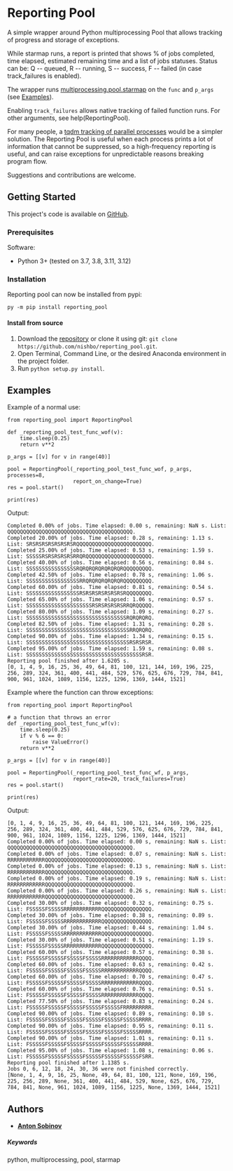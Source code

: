 # Reporting Pool

A simple wrapper around Python multiprocessing Pool that allows tracking of progress and storage of exceptions. 

While starmap runs, a report is printed that shows % of jobs completed, time elapsed, estimated remaining time and a list of jobs statuses. Status can be: 
    Q -- queued,
    R -- running,
    S -- success,
    F -- failed (in case track_failures is enabled).

The wrapper runs [multiprocessing.pool.starmap](https://docs.python.org/3/library/multiprocessing.html#multiprocessing.pool.Pool.starmap) on the `func` and `p_args` (see [Examples](#Examples)). 

Enabling `track_failures` allows native tracking of failed function runs. For other arguments, see help(ReportingPool).

For many people, a [tqdm tracking of parallel processes](https://leimao.github.io/blog/Python-tqdm-Multiprocessing/) would be a simpler solution. The Reporting Pool is useful when each process prints a lot of information that cannot be suppressed, so a high-frequency reporting is useful, and can raise exceptions for unpredictable reasons breaking program flow.

Suggestions and contributions are welcome.

## Getting Started

This project's code is available on [GitHub](https://github.com/nishbo/reporting_pool).

### Prerequisites

Software:
- Python 3+ (tested on 3.7, 3.8, 3.11, 3.12)

### Installation

Reporting pool can now be installed from pypi:

```
py -m pip install reporting_pool
```

#### Install from source

1. Download the [repository](https://github.com/nishbo/reporting_pool) or clone it using git: `git clone https://github.com/nishbo/reporting_pool.git`.
2. Open Terminal, Command Line, or the desired Anaconda environment in the project folder.
3. Run `python setup.py install`.

## Examples

Example of a normal use:

```
from reporting_pool import ReportingPool

def _reporting_pool_test_func_wof(v):
    time.sleep(0.25)
    return v**2

p_args = [[v] for v in range(40)]

pool = ReportingPool(_reporting_pool_test_func_wof, p_args, processes=8,
                     report_on_change=True)
res = pool.start()

print(res)
```

Output:
```
Completed 0.00% of jobs. Time elapsed: 0.00 s, remaining: NaN s. List: QQQQQQQQQQQQQQQQQQQQQQQQQQQQQQQQQQQQQQQQ.
Completed 20.00% of jobs. Time elapsed: 0.28 s, remaining: 1.13 s. List: SRSRSRSRSRSRSRSRQQQQQQQQQQQQQQQQQQQQQQQQ.
Completed 25.00% of jobs. Time elapsed: 0.53 s, remaining: 1.59 s. List: SSSSSRSRSRSRSRSRRQRQQQQQQQQQQQQQQQQQQQQQ.
Completed 40.00% of jobs. Time elapsed: 0.56 s, remaining: 0.84 s. List: SSSSSSSSSSSSSSSSRQRQRQRQRQRQRQRQQQQQQQQQ.
Completed 42.50% of jobs. Time elapsed: 0.78 s, remaining: 1.06 s. List: SSSSSSSSSSSSSSSSSRRQRQRQRQRQRQRQQQQQQQQQ.
Completed 60.00% of jobs. Time elapsed: 0.81 s, remaining: 0.54 s. List: SSSSSSSSSSSSSSSSSRSRSRSRSRSRSRSRQQQQQQQQ.
Completed 65.00% of jobs. Time elapsed: 1.06 s, remaining: 0.57 s. List: SSSSSSSSSSSSSSSSSSSSSRSRSRSRSRSRRQRQQQQQ.
Completed 80.00% of jobs. Time elapsed: 1.09 s, remaining: 0.27 s. List: SSSSSSSSSSSSSSSSSSSSSSSSSSSSSSSSRQRQRQRQ.
Completed 82.50% of jobs. Time elapsed: 1.31 s, remaining: 0.28 s. List: SSSSSSSSSSSSSSSSSSSSSSSSSSSSSSSSSRRQRQRQ.
Completed 90.00% of jobs. Time elapsed: 1.34 s, remaining: 0.15 s. List: SSSSSSSSSSSSSSSSSSSSSSSSSSSSSSSSSRSRSRSR.
Completed 95.00% of jobs. Time elapsed: 1.59 s, remaining: 0.08 s. List: SSSSSSSSSSSSSSSSSSSSSSSSSSSSSSSSSSSSSRSR.
Reporting pool finished after 1.6205 s.
[0, 1, 4, 9, 16, 25, 36, 49, 64, 81, 100, 121, 144, 169, 196, 225, 256, 289, 324, 361, 400, 441, 484, 529, 576, 625, 676, 729, 784, 841, 900, 961, 1024, 1089, 1156, 1225, 1296, 1369, 1444, 1521]
```

Example where the function can throw exceptions:

```
from reporting_pool import ReportingPool

# a function that throws an error
def _reporting_pool_test_func_wf(v):
    time.sleep(0.25)
    if v % 6 == 0:
        raise ValueError()
    return v**2

p_args = [[v] for v in range(40)]

pool = ReportingPool(_reporting_pool_test_func_wf, p_args,
                     report_rate=20, track_failures=True)
res = pool.start()

print(res)
```

Output:
```
[0, 1, 4, 9, 16, 25, 36, 49, 64, 81, 100, 121, 144, 169, 196, 225, 256, 289, 324, 361, 400, 441, 484, 529, 576, 625, 676, 729, 784, 841, 900, 961, 1024, 1089, 1156, 1225, 1296, 1369, 1444, 1521]
Completed 0.00% of jobs. Time elapsed: 0.00 s, remaining: NaN s. List: QQQQQQQQQQQQQQQQQQQQQQQQQQQQQQQQQQQQQQQQ.
Completed 0.00% of jobs. Time elapsed: 0.07 s, remaining: NaN s. List: RRRRRRRRRRRRQQQQQQQQQQQQQQQQQQQQQQQQQQQQ.
Completed 0.00% of jobs. Time elapsed: 0.13 s, remaining: NaN s. List: RRRRRRRRRRRRQQQQQQQQQQQQQQQQQQQQQQQQQQQQ.
Completed 0.00% of jobs. Time elapsed: 0.19 s, remaining: NaN s. List: RRRRRRRRRRRRQQQQQQQQQQQQQQQQQQQQQQQQQQQQ.
Completed 0.00% of jobs. Time elapsed: 0.26 s, remaining: NaN s. List: RRRRRRRRRRRRQQQQQQQQQQQQQQQQQQQQQQQQQQQQ.
Completed 30.00% of jobs. Time elapsed: 0.32 s, remaining: 0.75 s. List: FSSSSSFSSSSSRRRRRRRRRRRRQQQQQQQQQQQQQQQQ.
Completed 30.00% of jobs. Time elapsed: 0.38 s, remaining: 0.89 s. List: FSSSSSFSSSSSRRRRRRRRRRRRQQQQQQQQQQQQQQQQ.
Completed 30.00% of jobs. Time elapsed: 0.44 s, remaining: 1.04 s. List: FSSSSSFSSSSSRRRRRRRRRRRRQQQQQQQQQQQQQQQQ.
Completed 30.00% of jobs. Time elapsed: 0.51 s, remaining: 1.19 s. List: FSSSSSFSSSSSRRRRRRRRRRRRQQQQQQQQQQQQQQQQ.
Completed 60.00% of jobs. Time elapsed: 0.57 s, remaining: 0.38 s. List: FSSSSSFSSSSSFSSSSSFSSSSSRRRRRRRRRRRRQQQQ.
Completed 60.00% of jobs. Time elapsed: 0.63 s, remaining: 0.42 s. List: FSSSSSFSSSSSFSSSSSFSSSSSRRRRRRRRRRRRQQQQ.
Completed 60.00% of jobs. Time elapsed: 0.70 s, remaining: 0.47 s. List: FSSSSSFSSSSSFSSSSSFSSSSSRRRRRRRRRRRRQQQQ.
Completed 60.00% of jobs. Time elapsed: 0.76 s, remaining: 0.51 s. List: FSSSSSFSSSSSFSSSSSFSSSSSRRRRRRRRRRRRQQQQ.
Completed 77.50% of jobs. Time elapsed: 0.83 s, remaining: 0.24 s. List: FSSSSSFSSSSSFSSSSSFSSSSSFSSSSSFRRRRRRRRR.
Completed 90.00% of jobs. Time elapsed: 0.89 s, remaining: 0.10 s. List: FSSSSSFSSSSSFSSSSSFSSSSSFSSSSSFSSSSSRRRR.
Completed 90.00% of jobs. Time elapsed: 0.95 s, remaining: 0.11 s. List: FSSSSSFSSSSSFSSSSSFSSSSSFSSSSSFSSSSSRRRR.
Completed 90.00% of jobs. Time elapsed: 1.01 s, remaining: 0.11 s. List: FSSSSSFSSSSSFSSSSSFSSSSSFSSSSSFSSSSSRRRR.
Completed 95.00% of jobs. Time elapsed: 1.08 s, remaining: 0.06 s. List: FSSSSSFSSSSSFSSSSSFSSSSSFSSSSSFSSSSSFSRR.
Reporting pool finished after 1.1385 s.
Jobs 0, 6, 12, 18, 24, 30, 36 were not finished correctly.
[None, 1, 4, 9, 16, 25, None, 49, 64, 81, 100, 121, None, 169, 196, 225, 256, 289, None, 361, 400, 441, 484, 529, None, 625, 676, 729, 784, 841, None, 961, 1024, 1089, 1156, 1225, None, 1369, 1444, 1521]
```

## Authors

- [**Anton Sobinov**](https://github.com/nishbo)


##### Keywords
python, multiprocessing, pool, starmap
